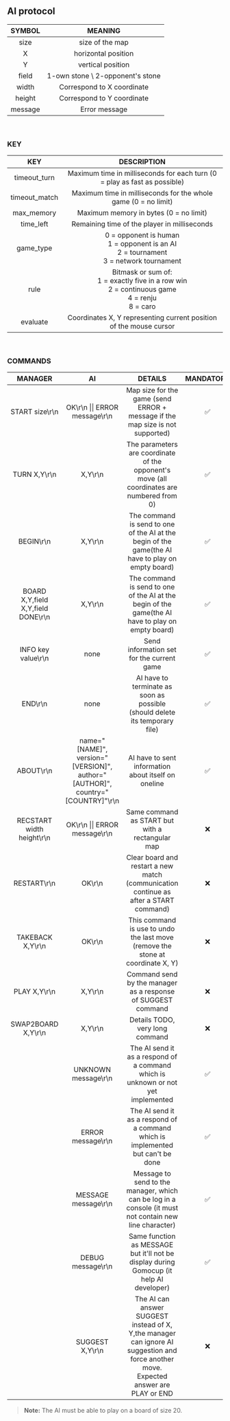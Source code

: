 ## AI protocol

| SYMBOL  |             MEANING              |
|:-------:|:--------------------------------:|
|  size   |         size of the map          |
|    X    |       horizontal position        |
|    Y    |        vertical position         |
|  field  | 1-own stone \ 2-opponent's stone |
|  width  |    Correspond to X coordinate    |
| height  |    Correspond to Y coordinate    |
| message |          Error message           |

<br>

### KEY

|      KEY      |                                             DESCRIPTION                                             |
|:-------------:|:---------------------------------------------------------------------------------------------------:|
| timeout_turn  |              Maximum time in milliseconds for each turn (0 = play as fast as possible)              |
| timeout_match |                   Maximum time in milliseconds for the whole game (0 = no limit)                    |
|  max_memory   |                               Maximum memory in bytes (0 = no limit)                                |
|   time_left   |                            Remaining time of the player in milliseconds                             |
|   game_type   |     0 = opponent is human<br>1 = opponent is an AI<br>2 = tournament<br>3 = network tournament      |
|     rule      | Bitmask or sum of:<br>1 = exactly five in a row win<br>2 = continuous game<br>4 = renju<br>8 = caro |
|   evaluate    |                 Coordinates X, Y representing current position of the mouse cursor                  |

<br>

### COMMANDS

|                   MANAGER                   |                                       AI                                       |                                                                  DETAILS                                                                  | MANDATORY |
|:-------------------------------------------:|:------------------------------------------------------------------------------:|:-----------------------------------------------------------------------------------------------------------------------------------------:|:---------:|
|               START size\r\n                |                         OK\r\n \|\| ERROR message\r\n                          |                               Map size for the game (send ERROR + message if the map size is not supported)                               |     ✅     |
|                TURN X,Y\r\n                 |                                    X,Y\r\n                                     |                        The parameters are coordinate of the opponent's move (all coordinates are numbered from 0)                         |     ✅     |
|                  BEGIN\r\n                  |                                    X,Y\r\n                                     |                     The command is send to one of the AI at the begin of the game(the AI have to play on empty board)                     |     ✅     |
| BOARD<br>X,Y,field<br>X,Y,field<br>DONE\r\n |                                    X,Y\r\n                                     |                     The command is send to one of the AI at the begin of the game(the AI have to play on empty board)                     |     ✅     |
|             INFO key value\r\n              |                                      none                                      |                                                 Send information set for the current game                                                 |     ✅     |
|                   END\r\n                   |                                      none                                      |                                AI have to terminate as soon as possible (should delete its temporary file)                                |     ✅     |
|                  ABOUT\r\n                  | name="[NAME]", version="[VERSION]", author="[AUTHOR]", country="[COUNTRY]"\r\n |                                            AI have to sent information about itself on oneline                                            |     ✅     |
|          RECSTART width height\r\n          |                         OK\r\n \|\| ERROR message\r\n                          |                                             Same command as START but with a rectangular map                                              |     ❌     |
|                 RESTART\r\n                 |                                     OK\r\n                                     |                           Clear board and restart a new match (communication continue as after a START command)                           |     ❌     |
|              TAKEBACK X,Y\r\n               |                                     OK\r\n                                     |                              This command is use to undo the last move (remove the stone at coordinate X, Y)                              |     ❌     |
|                PLAY X,Y\r\n                 |                                    X,Y\r\n                                     |                                       Command send by the manager as a response of SUGGEST command                                        |     ❌     |
|             SWAP2BOARD X,Y\r\n              |                                    X,Y\r\n                                     |                                                      Details TODO, very long command                                                      |     ❌     |
|                                             |                              UNKNOWN message\r\n                               |                             The AI send it as a respond of a command which is unknown or not yet implemented                              |     ✅     |
|                                             |                               ERROR message\r\n                                |                              The AI send it as a respond of a command which is implemented but can't be done                              |     ✅     |
|                                             |                              MESSAGE message\r\n                               |                  Message to send to the manager, which can be log in a console (it must not contain new line character)                   |     ✅     |
|                                             |                               DEBUG message\r\n                                |                          Same function as MESSAGE but it'll not be display during Gomocup (it help AI developer)                          |     ✅     |
|                                             |                                SUGGEST X,Y\r\n                                 | The AI can answer SUGGEST instead of X, Y,the manager can ignore AI suggestion and force another move.<br>Expected answer are PLAY or END |     ❌     |


> **Note:** The AI must be able to play on a board of size 20.
